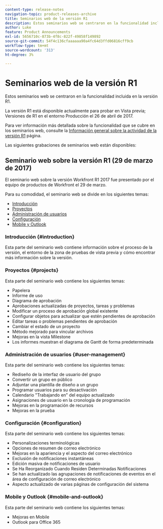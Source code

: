 ```yaml
---
content-type: release-notes
navigation-topic: product-releases-archive
title: Seminarios web de la versión R1
description: Estos seminarios web se centraron en la funcionalidad incluida en la versión R1.
author: Luke
feature: Product Announcements
exl-id: 5656710c-873b-4f8c-822f-49858f149892
source-git-commit: 54f4c136cfaaaaaa90a4fc64d3ffd06816cff9cb
workflow-type: tm+mt
source-wordcount: '313'
ht-degree: 3%

---
```


# Seminarios web de la versión R1

Estos seminarios web se centraron en la funcionalidad incluida en la versión R1. 

La versión R1 está disponible actualmente para probar en Vista previa; Versiones de R1 en el entorno Producción el 26 de abril de 2017.

Para ver información más detallada sobre la funcionalidad que se cubre en los seminarios web, consulte la [Información general sobre la actividad de la versión R1](../../../../product-announcements/product-releases/quarterly-release-archive/r1-release-activity/r1-release-activity-overview.md) página.

Las siguientes grabaciones de seminarios web están disponibles:

## Seminario web sobre la versión R1 (29 de marzo de 2017)

El seminario web sobre la versión Workfront R1 2017 fue presentado por el equipo de productos de Workfront el 29 de marzo.  

Para su comodidad, el seminario web se divide en los siguientes temas:

* [Introducción](#introduction)
* [Proyectos](#projects)
* [Administración de usuarios](#user-management)
* [Configuración](#configuration)
* [Mobile y Outlook](#mobile-and-outlook)

### Introducción {#introduction}

Esta parte del seminario web contiene información sobre el proceso de la versión, el entorno de la zona de pruebas de vista previa y cómo encontrar más información sobre la versión.

### Proyectos {#projects}

Esta parte del seminario web contiene los siguientes temas:

* Papelera
* Informe de uso
* Diagrama de aprobación
* Aprobaciones actualizadas de proyectos, tareas y problemas
* Modificar un proceso de aprobación global existente
* Configurar objetos para actualizar que estén pendientes de aprobación
* Editar tareas o problemas pendientes de aprobación
* Cambiar el estado de un proyecto
* Método mejorado para vincular archivos
* Mejoras en la vista Milestone
* Los informes muestran el diagrama de Gantt de forma predeterminada

### Administración de usuarios {#user-management}

Esta parte del seminario web contiene los siguientes temas:

* Rediseño de la interfaz de usuario del grupo
* Convertir un grupo en público
* Adjuntar una plantilla de diseño a un grupo
* Programar usuarios para su desactivación
* Calendario &quot;Trabajando en&quot; del equipo actualizado
* Asignaciones de usuario en la cronología de programación
* Mejoras en la programación de recursos
* Mejoras en la prueba

### Configuración {#configuration}

Esta parte del seminario web contiene los siguientes temas:

* Personalizaciones terminológicas
* Opciones de resumen de correo electrónico
* Mejoras en la apariencia y el aspecto del correo electrónico
* Exclusión de notificaciones instantáneas
* Edición masiva de notificaciones de usuario
* Se Ha Reorganizado Cuando Residen Determinadas Notificaciones
* Se han actualizado las agrupaciones de notificaciones de eventos en el área de configuración de correo electrónico
* Aspecto actualizado de varias páginas de configuración del sistema

### Mobile y Outlook {#mobile-and-outlook}

Esta parte del seminario web contiene los siguientes temas:

* Mejoras en Mobile
* Outlook para Office 365

